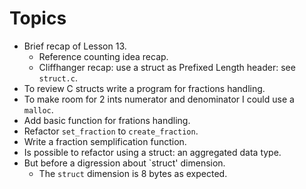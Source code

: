 # Topics

* Brief recap of Lesson 13.
  * Reference counting idea recap.
  * Cliffhanger recap: use a struct as Prefixed Length header: see `struct.c`.
* To review C structs write a program for fractions handling.
* To make room for 2 ints numerator and denominator I could use a `malloc`.
* Add basic function for frations handling.
* Refactor `set_fraction` to `create_fraction`.
* Write a fraction semplification function.
* Is possible to refactor using a struct: an aggregated data type.
* But before a digression about `struct' dimension.
  * The `struct` dimension is 8 bytes as expected.
